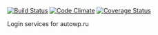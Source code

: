 [![Build Status](https://travis-ci.org/autowp/external-login-service.svg?branch=master)](https://travis-ci.org/autowp/external-login-service)
[![Code Climate](https://codeclimate.com/github/autowp/external-login-service/badges/gpa.svg)](https://codeclimate.com/github/autowp/external-login-service)
[![Coverage Status](https://coveralls.io/repos/github/autowp/external-login-service/badge.svg?branch=master)](https://coveralls.io/github/autowp/external-login-service?branch=master)

Login services for autowp.ru
